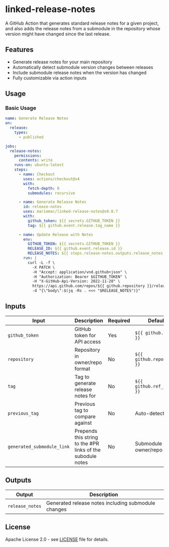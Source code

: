 # linked-release-notes

A GitHub Action that generates standard release notes for a given project, and also adds the release notes from a submodule in the repository whose version might have changed since the last release.

## Features

- Generate release notes for your main repository
- Automatically detect submodule version changes between releases
- Include submodule release notes when the version has changed
- Fully customizable via action inputs

## Usage

### Basic Usage

```yaml
name: Generate Release Notes
on:
  release:
    types:
      - published

jobs:
  release-notes:
    permissions:
      contents: write
    runs-on: ubuntu-latest
    steps:
      - name: Checkout
        uses: actions/checkout@v4
        with:
          fetch-depth: 0
          submodules: recursive

      - name: Generate Release Notes
        id: release-notes
        uses: mariomac/linked-release-notes@v0.0.7
        with:
          github_token: ${{ secrets.GITHUB_TOKEN }}
          tag: ${{ github.event.release.tag_name }}

      - name: Update Release with Notes
        env:
          GITHUB_TOKEN: ${{ secrets.GITHUB_TOKEN }}
          RELEASE_ID: ${{ github.event.release.id }}
          RELEASE_NOTES: ${{ steps.release-notes.outputs.release_notes }}
        run: |
          curl -L -f \
            -X PATCH \
            -H "Accept: application/vnd.github+json" \
            -H "Authorization: Bearer $GITHUB_TOKEN" \
            -H "X-GitHub-Api-Version: 2022-11-28" \
            https://api.github.com/repos/${{ github.repository }}/releases/$RELEASE_ID \
            -d "{\"body\":$(jq -Rs . <<< "$RELEASE_NOTES")}"
```

## Inputs

| Input                  | Description | Required | Default |
|------------------------|-------------|----------|---------|
| `github_token`         | GitHub token for API access | Yes | `${{ github.token }}` |
| `repository`           | Repository in owner/repo format | No | `${{ github.repository }}` |
| `tag`                  | Tag to generate release notes for | No | `${{ github.ref_name }}` |
| `previous_tag`         | Previous tag to compare against | No | Auto-detected |
| `generated_submodule_link` | Prepends this string to the #PR links of the subodule notes | No | Submodule owner/repo |

## Outputs

| Output                  | Description |
|-------------------------|-------------|
| `release_notes`         | Generated release notes including submodule changes |

## License

Apache License 2.0 - see [LICENSE](LICENSE) file for details.